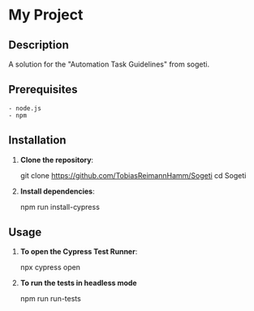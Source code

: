 # My Project

## Description

A solution for the "Automation Task Guidelines" from sogeti.

## Prerequisites

    - node.js
    - npm

## Installation

1. **Clone the repository**:

   git clone https://github.com/TobiasReimannHamm/Sogeti
   cd Sogeti

2. **Install dependencies**:

   npm run install-cypress

## Usage

1. **To open the Cypress Test Runner**:

   npx cypress open

2. **To run the tests in headless mode**

   npm run run-tests
